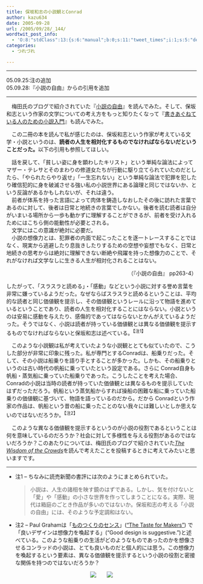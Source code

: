 ```yaml
---
title: 保坂和志の小説観とConrad
author: kazu634
date: 2005-09-28
url: /2005/09/28/_144/
wordtwit_post_info:
  - 'O:8:"stdClass":13:{s:6:"manual";b:0;s:11:"tweet_times";i:1;s:5:"delay";i:0;s:7:"enabled";i:1;s:10:"separation";s:2:"60";s:7:"version";s:3:"3.7";s:14:"tweet_template";b:0;s:6:"status";i:2;s:6:"result";a:0:{}s:13:"tweet_counter";i:2;s:13:"tweet_log_ids";a:1:{i:0;i:2075;}s:9:"hash_tags";a:0:{}s:8:"accounts";a:1:{i:0;s:7:"kazu634";}}'
categories:
  - つれづれ

---
```

<div class="section">
<hr />
  
<p>
    05.09.25:注の追加<br />05.09.28:『小説の自由』からの引用を追加
</p>
  
<hr />
</p> 
  
<p>
    　梅田氏のブログで紹介されていた『<a href="https://www.amazon.co.jp/exec/obidos/redirect?tag=Lvdrfree-22%26link_code=xm2%26camp=2025%26creative=165953%26path=http://www.amazon.co.jp/gp/redirect.html%253fASIN=4103982055%2526tag=Lvdrfree-22%2526lcode=xm2%2526cID=2025%2526ccmID=165953%2526location=/o/ASIN/4103982055%25253FSubscriptionId=15JBHWP7TH9QYT1RMHG2" onclick="__gaTracker('send', 'event', 'outbound-article', 'https://www.amazon.co.jp/exec/obidos/redirect?tag=Lvdrfree-22%26link_code=xm2%26camp=2025%26creative=165953%26path=http://www.amazon.co.jp/gp/redirect.html%253fASIN=4103982055%2526tag=Lvdrfree-22%2526lcode=xm2%2526cID=2025%2526ccmID=165953%2526location=/o/ASIN/4103982055%25253FSubscriptionId=15JBHWP7TH9QYT1RMHG2', '小説の自由');" target="_blank">小説の自由</a>』を読んでみた。そして、保坂和志という作家の文学についての考え方をもっと知りたくなって『<a href="https://www.amazon.co.jp/exec/obidos/redirect?tag=Lvdrfree-22%26link_code=xm2%26camp=2025%26creative=165953%26path=http://www.amazon.co.jp/gp/redirect.html%253fASIN=4794212542%2526tag=Lvdrfree-22%2526lcode=xm2%2526cID=2025%2526ccmID=165953%2526location=/o/ASIN/4794212542%25253FSubscriptionId=15JBHWP7TH9QYT1RMHG2" onclick="__gaTracker('send', 'event', 'outbound-article', 'https://www.amazon.co.jp/exec/obidos/redirect?tag=Lvdrfree-22%26link_code=xm2%26camp=2025%26creative=165953%26path=http://www.amazon.co.jp/gp/redirect.html%253fASIN=4794212542%2526tag=Lvdrfree-22%2526lcode=xm2%2526cID=2025%2526ccmID=165953%2526location=/o/ASIN/4794212542%25253FSubscriptionId=15JBHWP7TH9QYT1RMHG2', '書きあぐねている人のための小説入門');" target="_blank">書きあぐねている人のための小説入門</a>』も読んでみた。
</p></p> 
  
<p>
    　この二冊の本を読んで私が感じたのは、保坂和志という作家が考えている文学・小説というのは、<strong>読者の人生を相対化するものでなければならないだということだった。</strong>以下の引用も参照してほしい。
</p>
  
<p>
<blockquote>
</blockquote>
</p>
  
<p>
    　話を戻して、「貧しい姿に身を顕わしたキリスト」という単純な論法によってマザー・テレサとそのまわりの修道女たちが行動に駆り立てられていたのだとしたら、「やられたらやり返せ」「一生忘れない」という単純な論法で犯罪を犯したり確信犯的に身を破滅させる強い私の小説世界にある論理と同じではないか、という反論があるかもしれないが、それは違う。<br />　前者が体系を持った言語によって肉体を鋳造しなおしたその後に訪れた言葉であるのに対して、後者は日常と地続きの言葉でしかない。後者を読む読者は自分がいまいる場所から一歩も動かずに理解することができるが、前者を受け入れるためにはこちら側の能動性が必要とされる。<br />　文学にはこの意識が絶対に必要だ。<br />　小説の想像力とは、犯罪者の内面で起こったことを逐一トレースすることではなく、現実から逃避したり息抜きしたりするための空想や妄想でもなく、日常と地続きの思考からは絶対に理解できない断絶や飛躍を持った想像力のことで、それがなければ文学なしに生きる人生が相対化されることはない。
</p></p> 
  
<p align="right">
    （『小説の自由』 pp263-4）
</p></p> 
  
<p>
    したがって、「スラスラと読める」・「感動」などという小説に対する誉め言葉を非常に嫌っているようだった。なぜならばスラスラと読めるということは、平均的な読者と同じ価値観を提示し、その価値観というレールに沿って物語を進めているということであり、読者の人生を相対化することにはならない。小説というのは安易に感動を与えたり、感傷的であってはならないとかんがえているようだった。そうではなく、小説は読者が持っている価値観とは異なる価値観を提示するものでなければならないと保坂和志は述べている。<sup>【注1】</sup>
</p></p> 
  
<p>
    　このような小説観は私が考えていたような小説観ととても似ていたので、こうした部分が非常に印象に残った。私が専門とするConradは、船乗りだった。そして、その小説は船乗りを語り手とすることが多かった。しかも、その船乗りというのは古い時代の帆船に乗っていたという設定である。さらに Conrad自身も帆船・蒸気船に乗っていた船乗りであった。こうしたことを考えた場合、Conradの小説は当時の読者が持っていた価値観とは異なるものを提示していたはずだっただろう。帆船という蒸気船からすれば操船の困難な船に乗っていた船乗りの価値観に基づいて、物語を語っているのだから。だから Conradという作家の作品は、帆船という昔の船に乗ったことのない我々には難しいとしか思えないのではないだろうか。<sup>【注2】</sup>
</p></p> 
  
<p>
    　このような異なる価値観を提示するというのが小説の役割であるということは何を意味しているのだろうか？社会に対して多様性を与える役割があるのではないだろうか？このあたりについては、梅田氏のブログで紹介されていた<i><a href="https://www.amazon.co.jp/exec/obidos/ASIN/0739311956/250-5914434-1769863" onclick="__gaTracker('send', 'event', 'outbound-article', 'https://www.amazon.co.jp/exec/obidos/ASIN/0739311956/250-5914434-1769863', 'The Wisdom of the Crowds');" target="_blank">The Wisdom of the Crowds</a></i>を読んで考えたことを投稿するときに考えてみたいと思いますです。
</p>
  
<hr />
  
<ul>
<li>
      注1 &#8211; ちなみに読売新聞の書評には次のようにまとめられていた。<br /> <blockquote>
<p>
          小説は、人生の諸相を映す鏡のはずである。しかし、気を付けないと「愛」や「感動」の小さな世界を作ってしまうことになる。実際、現代は箱庭のごとき作品が多いのではないか。保坂和志の考える「小説の自由」には、そのような予定調和はない。
</p>
</blockquote>
</li>
    
<li>
      注2 &#8211; Paul Grahamは「<a href="http://www.shiro.dreamhost.com/scheme/trans/taste-j.html" onclick="__gaTracker('send', 'event', 'outbound-article', 'http://www.shiro.dreamhost.com/scheme/trans/taste-j.html', 'ものつくりのセンス');" target="_blank">ものつくりのセンス</a>」(<a href="http://www.paulgraham.com/taste.html" onclick="__gaTracker('send', 'event', 'outbound-article', 'http://www.paulgraham.com/taste.html', '&#8220;The Taste for Makers&#8221;');" target="_blank">&#8220;The Taste for Makers&#8221;</a>) で「良いデザインは想像力を喚起する」(&#8220;Good design is suggestive.&#8221;)と述べている。このような船乗りの生活がどのようなものであったのかを想像させるコンラッドの小説は、とても良いものだと個人的には思う。この想像力を喚起するという要素は、異なる価値観を提示するという小説の役割と密接な関係を持つのではないだろうか？
</li>
</ul>
  
<p>
<center>
<a href="https://www.amazon.co.jp/exec/obidos/redirect?tag=Lvdrfree-22%26link_code=xm2%26camp=2025%26creative=165953%26path=http://www.amazon.co.jp/gp/redirect.html%253fASIN=4103982055%2526tag=Lvdrfree-22%2526lcode=xm2%2526cID=2025%2526ccmID=165953%2526location=/o/ASIN/4103982055%25253FSubscriptionId=15JBHWP7TH9QYT1RMHG2" onclick="__gaTracker('send', 'event', 'outbound-article', 'https://www.amazon.co.jp/exec/obidos/redirect?tag=Lvdrfree-22%26link_code=xm2%26camp=2025%26creative=165953%26path=http://www.amazon.co.jp/gp/redirect.html%253fASIN=4103982055%2526tag=Lvdrfree-22%2526lcode=xm2%2526cID=2025%2526ccmID=165953%2526location=/o/ASIN/4103982055%25253FSubscriptionId=15JBHWP7TH9QYT1RMHG2', '');" target="_blank"><img src="http://images.amazon.com/images/P/4103982055.01._SCMZZZZZZZ_.jpg" border="0" /></a>　　<a href="https://www.amazon.co.jp/exec/obidos/redirect?tag=Lvdrfree-22%26link_code=xm2%26camp=2025%26creative=165953%26path=http://www.amazon.co.jp/gp/redirect.html%253fASIN=4794212542%2526tag=Lvdrfree-22%2526lcode=xm2%2526cID=2025%2526ccmID=165953%2526location=/o/ASIN/4794212542%25253FSubscriptionId=15JBHWP7TH9QYT1RMHG2" onclick="__gaTracker('send', 'event', 'outbound-article', 'https://www.amazon.co.jp/exec/obidos/redirect?tag=Lvdrfree-22%26link_code=xm2%26camp=2025%26creative=165953%26path=http://www.amazon.co.jp/gp/redirect.html%253fASIN=4794212542%2526tag=Lvdrfree-22%2526lcode=xm2%2526cID=2025%2526ccmID=165953%2526location=/o/ASIN/4794212542%25253FSubscriptionId=15JBHWP7TH9QYT1RMHG2', '');" target="_blank"><img src="http://images.amazon.com/images/P/4794212542.09._SCMZZZZZZZ_.jpg" border="0" /></a>
</center>
</p>
</div>
